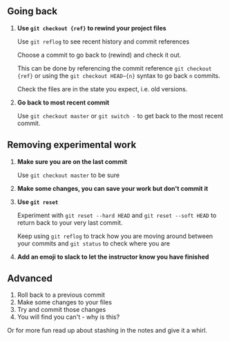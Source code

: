 ## Going back
1) **Use `git checkout {ref}` to rewind your project files**

	Use `git reflog` to see recent history and commit references
	
	Choose a commit to go back to (rewind) and check it out. 

	This can be done by referencing the commit reference `git checkout {ref}` or using the `git checkout HEAD~{n}` syntax to go back `n` commits.

	Check the files are in the state you expect, i.e. old versions.
	
1) **Go back to most recent commit**

	Use `git checkout master` or `git switch -` to get back to the most recent commit.
	

## Removing experimental work

1) **Make sure you are on the last commit**

	Use `git checkout master` to be sure
	

1) **Make some changes, you can save your work but don't commit it**


1) **Use `git reset`**

	Experiment with `git reset --hard HEAD` and `git reset --soft HEAD` to return back to your very last commit.

	Keep using `git reflog` to track how you are moving around between your commits and `git status` to check where you are

1) **Add an emoji to slack to let the instructor know you have finished**

## Advanced

1) Roll back to a previous commit
1) Make some changes to your files
1) Try and commit those changes
1) You will find you can't - why is this?

Or for more fun read up about stashing in the notes and give it a whirl.

